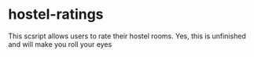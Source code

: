# hostel-ratings
This scsript allows users to rate their hostel rooms. Yes, this is unfinished and will make you roll your eyes
